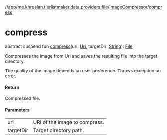 //[app](../../../index.md)/[me.khruslan.tierlistmaker.data.providers.file](../index.md)/[ImageCompressor](index.md)/[compress](compress.md)

# compress

abstract suspend fun [compress](compress.md)(uri: [Uri](https://developer.android.com/reference/kotlin/android/net/Uri.html), targetDir: [String](https://kotlinlang.org/api/latest/jvm/stdlib/kotlin/-string/index.html)): [File](https://developer.android.com/reference/kotlin/java/io/File.html)

Compresses the image from Uri and saves the resulting file into the target directory.

The quality of the image depends on user preference. Throws exception on error.

#### Return

Compressed file.

#### Parameters

| | |
|---|---|
| uri | URI of the image to compress. |
| targetDir | Target directory path. |
